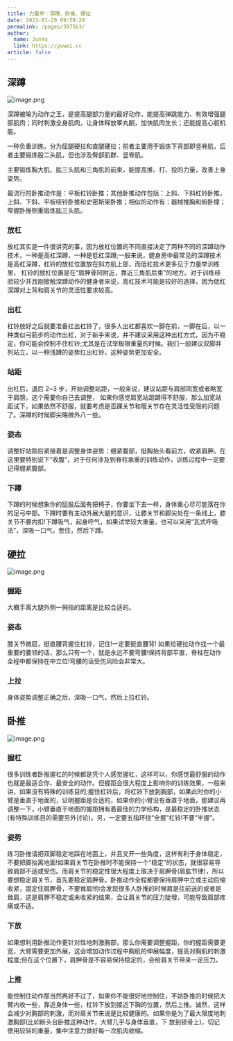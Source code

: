 ```yaml
---
title: 力量举：深蹲、卧推、硬拉
date: 2023-01-29 09:59:29
permalink: /pages/3975b3/
author: 
  name: JunYu
  link: https://yuwei.cc
article: false
---
```

## 深蹲
![image.png](https://f.pz.al/pzal/2023/01/29/afcadbc245cab.png)

深蹲被喻为动作之王，是提高腿部力量的最好动作，能提高弹跳能力、有效增强腿部肌肉；同时刺激全身肌肉，让身体释放睪丸酮，加快肌肉生长；还能提高心脏机能。

一种负重训练，分为屈腿硬拉和直腿硬拉；前者主要用于锻炼下背部即竖脊肌，后者主要锻炼股二头肌，但也涉及臀部肌群、竖脊肌。

主要锻炼胸大肌、肱三头肌和三角肌的前束，能提高推、打、投的力量，改善上身姿势。

最流行的卧推动作是：平板杠铃卧推；其他卧推动作包括：上斜、下斜杠铃卧推，上斜、下斜、平板哑铃卧推和史密斯架卧推；相似的动作有：器械推胸和俯卧撑；窄握卧推侧重锻炼肱三头肌。
### 放杠
放杠其实是一件很讲究的事，因为放杠位置的不同直接决定了两种不同的深蹲动作技术，一种是高杠深蹲，一种是低杠深蹲;一般来说，健身房中最常见的深蹲技术是高杠深蹲，杠铃的放杠位置放在斜方肌上部，而低杠技术更多见于力量举训练里， 杠铃的放杠位置是在“肩胛骨冈附近，靠近三角肌后束”的地方。对于训练经验较少并且刚接触深蹲动作的健身者来说，高杠技术可能是较好的选择，因为低杠深蹲对上背和肩关节的灵活性要求较高。
### 出杠
杠铃放好之后就要准备扛出杠铃了，很多人出杠都喜欢一脚在前，一脚在后，以一种类似弓箭步的动作出杠，对于新手来说，并不建议采用这种出杠方式，因为不稳定，你可能会控制不住杠铃;尤其是在试举极限重量的时候。我们一般建议双脚并列站立，以一种浅蹲的姿势扛出杠铃，这种姿势更加安全。
### 站距
出杠后，退后 2~3 步，开始调整站距，一般来说，建议站距与肩部同宽或者略宽于肩膀，这个需要你自己去调整， 如果你感觉肩宽站距蹲得不舒服，那么加宽站距试下，如果依然不舒服，就要考虑是否踝关节和髋关节存在灵活性受限的问题了。深蹲的时候脚尖略微外八一些。
### 姿态
调整好站距后紧接着是调整身体姿势：绷紧腹部，挺胸抬头看前方，收紧肩胛。在这里要特别说下“收腹”，对于任何涉及到脊柱承重的训练动作，训练过程中一定要记得绷紧腹部。
### 下蹲
下蹲的时候想象你的屁股后面有把椅子，你要坐下去一样，身体重心尽可能落在你的足弓中部。下蹲时要有主动外展大腿的意识，让膝关节和脚尖处在一条线上，膝关节不要内扣!下蹲吸气，起身呼气，如果试举较大重量，也可以采用“瓦式呼吸法”，深吸一口气，憋住，然后下蹲。
## 硬拉
![image.png](https://f.pz.al/pzal/2023/01/29/0418aa36db536.png)
### 握距
大概手离大腿外侧一拇指的距离是比较合适的。
### 姿态
膝关节微屈，挺直腰背握住杠铃，记住!一定要挺直腰背! 如果给硬拉动作找一个最重要的要领的话，那么只有一个，就是永远不要弯腰!保持背部平直，脊柱在动作全程中都保持在中立位!弯腰的话受伤风险会非常大。
### 上拉
身体姿势调整正确之后，深吸一口气，然后上拉杠铃。
## 卧推
![image.png](https://f.pz.al/pzal/2023/01/29/28e94fcb774bb.png)
### 握杠
很多训练者卧推握杠的时候都是凭个人感觉握杠，这样可以，你感觉最舒服的动作也就是最适合你、最安全的动作。但握距会很大程度上影响你的训练效果，一般来讲，如果没有特殊的训练目的;握住杠铃后，将杠铃下放到胸部，如果此时你的小臂是垂直于地面的，证明握距是合适的，如果你的小臂没有垂直于地面，那建议再调整一下，小臂垂直于地面的握距拥有着最佳的力学结构，是最稳定的卧推状态(有特殊训练目的需要另外讨论)。另，一定要五指环绕“全握”杠铃!不要“半握”。
### 姿势
练习卧推请把双脚稳定地踩在地面上，并且叉开一些角度，这样有利于身体稳定，不要把脚抬离地面!如果肩关节在卧推时不能保持一个“稳定”的状态，就很容易导致肩部不适或受伤。而肩关节的稳定性很大程度上取决于肩胛骨(肩肱节律)，所以要想稳定肩关节，首先要稳定肩胛骨。卧推动作全程都要保持肩胛中立或主动后缩收紧，固定住肩胛骨，不要耸肩!你会发现很多人卧推的时候肩是往前送的或者是耸肩，这是肩胛不稳定或未收紧的结果，会让肩关节的压力陡增，可能导致肩部疼痛或不适。
### 下放
如果想利用卧推动作更针对性地刺激胸部，那么你需要调整握距，你的握距需要更宽，大臂需要更加外展，这会增加动作过程中胸肌的伸展幅度，提高对胸肌的刺激程度;但在这个位置下，肩胛骨是不容易保持稳定的，会给肩关节带来一定压力。
### 上推
能控制住动作那当然再好不过了，如果你不能很好地控制住，不妨卧推的时候把大臂内收一些，靠近身体一些，杠铃下放到接近下胸的位置，然后上推。诚然，这样会减少对胸部的刺激，而对肩关节来说是比较健康的。如果你是为了最大限度地刺激胸部(比如断头台卧推这种动作，大臂几乎与身体垂直，下 放到锁骨上)，切记使用较轻的重量，集中注意力做好每一次肌肉收缩。